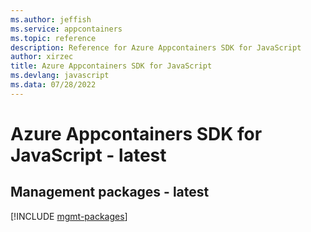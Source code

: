 ```yaml
---
ms.author: jeffish
ms.service: appcontainers
ms.topic: reference
description: Reference for Azure Appcontainers SDK for JavaScript
author: xirzec
title: Azure Appcontainers SDK for JavaScript
ms.devlang: javascript
ms.data: 07/28/2022
---
```

# Azure Appcontainers SDK for JavaScript - latest

## Management packages - latest
[!INCLUDE [mgmt-packages](appcontainers-mgmt-index.md)]
